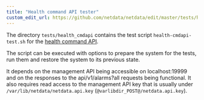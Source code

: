 ```yaml
---
title: "Health command API tester"
custom_edit_url: https://github.com/netdata/netdata/edit/master/tests/health_mgmtapi/README.md
---
```




The directory `tests/health_cmdapi` contains the test script `health-cmdapi-test.sh` for the [health command API](agent/web/api/health.md).

The script can be executed with options to prepare the system for the tests, run them and restore the system to its previous state. 

It depends on the management API being accessible on localhost:19999 and on the responses to the api/v1/alarms?all requests being functional.
It also requires read access to the management API key that is usually under `/var/lib/netdata/netdata.api.key` (`@varlibdir_POST@/netdata.api.key`).


